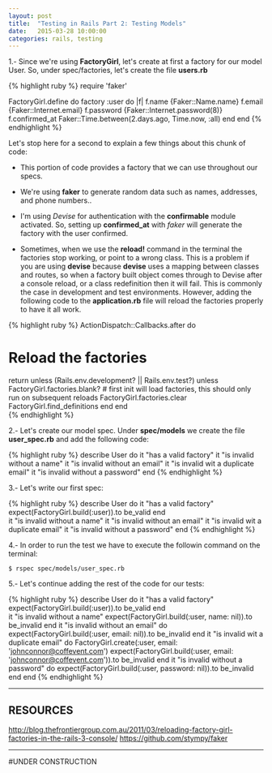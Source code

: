 ```yaml
---
layout: post
title:  "Testing in Rails Part 2: Testing Models"
date:   2015-03-28 10:00:00
categories: rails, testing
---
```


1.- Since we're using **FactoryGirl**, let's create at first a factory for our model User. So, under spec/factories, let's create the file **users.rb**

{% highlight ruby %}
 require 'faker'

 FactoryGirl.define do
  factory :user do |f|
    f.name {Faker::Name.name}
    f.email {Faker::Internet.email}
    f.password  {Faker::Internet.password(8)}
    f.confirmed_at Faker::Time.between(2.days.ago, Time.now, :all)
  end
end
{% endhighlight %}

Let's stop here for a second to explain a few things about this chunk of code:

* This portion of code provides a factory that we can use throughout our specs.

* We're using **faker** to generate random data such as names, addresses, and phone numbers..
* I'm using *Devise* for authentication with the **confirmable** module activated. So, setting up **confirmed_at**  with *faker* will generate the factory with the user confirmed. 

* Sometimes, when we use the **reload!** command in the terminal the factories stop working, or point to a wrong class. This is a problem if you are using **devise** because **devise** uses a mapping between classes and routes, so when a factory built object comes through to Devise after a console reload, or a class redefinition then it will fail. This is commonly the case in development and test environments. However, adding the following code to the **application.rb** file will reload the factories properly to have it all work. 

{% highlight ruby %}
ActionDispatch::Callbacks.after do      
  # Reload the factories
  return unless (Rails.env.development? || Rails.env.test?)
  unless FactoryGirl.factories.blank? # first init will load factories, this should only run on subsequent reloads
    FactoryGirl.factories.clear
    FactoryGirl.find_definitions
  end
end    
{% endhighlight %}

2.- Let's create our model spec. Under **spec/models** we create the file **user_spec.rb** and add the following code:

{% highlight ruby %}
describe User do
  it "has a valid factory"
  it "is invalid without a name"
  it "is invalid without an email"
  it "is invalid wit a duplicate email"
  it "is invalid without a password"
end
{% endhighlight %}

3.- Let's write our first spec:

{% highlight ruby %}
describe User do
  it "has a valid factory"
    expect(FactoryGirl.build(:user)).to be_valid
  end	
  it "is invalid without a name"
  it "is invalid without an email"
  it "is invalid wit a duplicate email"
  it "is invalid without a password"
end
{% endhighlight %}

4.- In order to run the test we have to execute the followin command on the terminal:
		
	$ rspec spec/models/user_spec.rb

5.- Let's continue adding the rest of the code for our tests:

{% highlight ruby %}
describe User do
  it "has a valid factory"
    expect(FactoryGirl.build(:user)).to be_valid
  end	
  it "is invalid without a name"
    expect(FactoryGirl.build(:user, name: nil)).to be_invalid
  end
  it "is invalid without an email" do
    expect(FactoryGirl.build(:user, email: nil)).to be_invalid
  end
  it "is invalid wit a duplicate email" do
    FactoryGirl.create(:user, email: 'johnconnor@coffevent.com')
    expect(FactoryGirl.build(:user, email: 'johnconnor@coffevent.com')).to be_invalid
  end
  it "is invalid without a password" do
    expect(FactoryGirl.build(:user, password: nil)).to be_invalid
  end
end
{% endhighlight %}


----
## RESOURCES

http://blog.thefrontiergroup.com.au/2011/03/reloading-factory-girl-factories-in-the-rails-3-console/
 https://github.com/stympy/faker

----

#UNDER CONSTRUCTION
